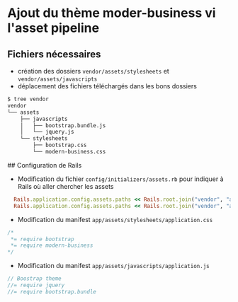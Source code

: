 # Ajout du thème moder-business vi l'asset pipeline

## Fichiers nécessaires

* création des dossiers `vendor/assets/stylesheets` et `vendor/assets/javascripts`
* déplacement des fichiers téléchargés dans les bons dossiers
~~~bash
$ tree vendor
vendor
└── assets
    ├── javascripts
    │   ├── bootstrap.bundle.js
    │   └── jquery.js
    └── stylesheets
        ├── bootstrap.css
        └── modern-business.css
~~~

## Configuration de Rails

* Modification du fichier `config/initializers/assets.rb` pour indiquer à Rails où aller chercher les assets
~~~ruby
  Rails.application.config.assets.paths << Rails.root.join("vendor", "assets", "stylesheets")
  Rails.application.config.assets.paths << Rails.root.join("vendor", "assets", "javascripts")
~~~

* Modification du manifest `app/assets/stylesheets/application.css`
~~~css
/*
 *= require bootstrap
 *= require modern-business
*/
~~~

* Modification du manifest `app/assets/javascripts/application.js`
~~~js
// Boostrap theme
//= require jquery
//= require bootstrap.bundle
~~~